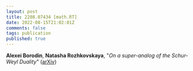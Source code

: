 ```yaml
---
layout: post
title: 2208.07434 [math.RT]
date: 2022-08-15T21:02:01Z
comments: false
tags: publication
published: true
---
```


<b>Alexei Borodin</b>, <b>Natasha Rozhkovskaya</b>, "<i>On a super-analog of the Schur-Weyl Duality</i>" ([arXiv](http://arxiv.org/abs/2208.07434v1))
